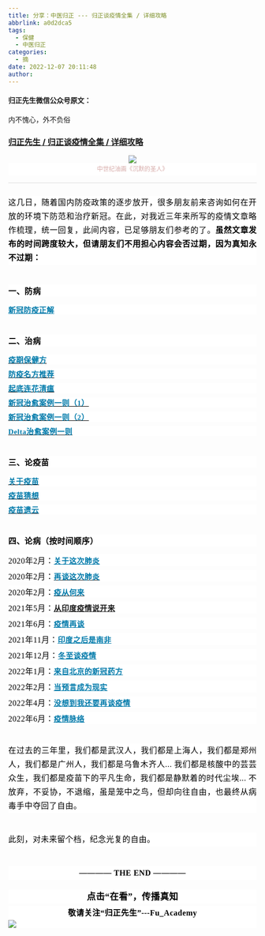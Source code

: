 ```yaml
---
title: 分享：中医归正 --- 归正谈疫情全集 / 详细攻略
abbrlink: a0d2dca5
tags:
  - 保健
  - 中医归正
categories:
  - 摘
date: 2022-12-07 20:11:48
author:
---
```


#### 归正先生微信公众号原文：

内不愧心，外不负俗

<!-- more -->

###  [归正先生 / 归正谈疫情全集 / 详细攻略](https://mp.weixin.qq.com/s/OsZ5JpFn5ceJWX6qfN2xOw"跳转至原文")



<div class="rich_media_content ">
                    <section style="text-align: center;margin-bottom: 0px;"><img class="rich_pages wxw-img js_insertlocalimg" data-ratio="1.2821869488536155" data-s="300,640" src="https://mmbiz.qpic.cn/mmbiz_jpg/zjaJCl7DLpUGKY3kuBQ0QSxGxtX7pvHFdjbynbAve1xq56negl3en5EbsWPYKxafRkX2FtEJbaqXaYia40VwLeg/640?wx_fmt=jpeg" data-type="jpeg" data-w="567" style=""></section><section style="margin-bottom: 8px;outline: 0px;max-width: 100%;color: rgb(34, 34, 34);font-family: system-ui, -apple-system, BlinkMacSystemFont, &quot;Helvetica Neue&quot;, &quot;PingFang SC&quot;, &quot;Hiragino Sans GB&quot;, &quot;Microsoft YaHei UI&quot;, &quot;Microsoft YaHei&quot;, Arial, sans-serif;letter-spacing: 0.544px;white-space: normal;background-color: rgb(255, 255, 255);line-height: 1.75em;text-align: center;visibility: visible;box-sizing: border-box !important;overflow-wrap: break-word !important;"><span style="outline: 0px;max-width: 100%;letter-spacing: normal;color: rgb(215, 171, 169);font-family: 仿宋;font-size: 12px;visibility: visible;box-sizing: border-box !important;overflow-wrap: break-word !important;">中世纪油画《沉默的圣人》</span></section><hr style="outline: 0px;max-width: 100%;color: rgb(34, 34, 34);font-family: system-ui, -apple-system, BlinkMacSystemFont, &quot;Helvetica Neue&quot;, &quot;PingFang SC&quot;, &quot;Hiragino Sans GB&quot;, &quot;Microsoft YaHei UI&quot;, &quot;Microsoft YaHei&quot;, Arial, sans-serif;letter-spacing: 0.544px;white-space: normal;background-color: rgb(255, 255, 255);border-style: solid;border-right-width: 0px;border-bottom-width: 0px;border-left-width: 0px;border-color: rgba(0, 0, 0, 0.1);transform-origin: 0px 0px;transform: scale(1, 0.5);visibility: visible;box-sizing: border-box !important;overflow-wrap: break-word !important;"  /><p style="text-align: justify;margin-top: 24px;outline: 0px;max-width: 100%;letter-spacing: 0.544px;white-space: normal;background-color: rgb(255, 255, 255);line-height: 2em;visibility: visible;margin-bottom: 40px;box-sizing: border-box !important;overflow-wrap: break-word !important;"><span style="color: rgb(0, 0, 0);font-family: 仿宋;font-size: 16px;">这几日，随着国内防疫政策的逐步放开，很多朋友前来咨询如何在开放的环境下防范和治疗新冠。在此，对我近三年来所写的疫情文章略作梳理，统一回复，此间内容，已足够朋友们参考的了。<strong>虽然文章发布的时间跨度较大，但请朋友们不用担心内容会否过期，因为真知永不过期：</strong></span></p><section style="text-align: left;outline: 0px;max-width: 100%;letter-spacing: 0.544px;white-space: normal;background-color: rgb(255, 255, 255);visibility: visible;line-height: normal;margin-top: 0px;margin-bottom: 0px;box-sizing: border-box !important;overflow-wrap: break-word !important;"><strong><span style="color: rgb(0, 0, 0);font-family: 仿宋;font-size: 16px;">一、防病</span></strong><span style="color: rgb(0, 0, 0);font-family: 仿宋;font-size: 16px;"><br  /></span></section><p style="text-align: left;outline: 0px;max-width: 100%;letter-spacing: 0.544px;white-space: normal;background-color: rgb(255, 255, 255);visibility: visible;line-height: normal;margin-top: 16px;margin-bottom: 40px;box-sizing: border-box !important;overflow-wrap: break-word !important;"><a target="_blank" href="http://mp.weixin.qq.com/s?__biz=MzI5NzQzMzY5NQ==&amp;mid=2247484417&amp;idx=1&amp;sn=77117305622f4e0d82952c2e974afbc6&amp;chksm=ecb46b31dbc3e22760458e22fa845268edff44c0c192e4d8076ea9258e3b04083b79058b592f&amp;scene=21#wechat_redirect" textvalue="新冠防疫正解" linktype="text" imgurl="" imgdata="null" data-itemshowtype="0" tab="innerlink" style="font-family: 仿宋;font-size: 15px;color: rgb(0, 122, 170);text-decoration: underline;" data-linktype="2"><span style="color: rgb(0, 122, 170);"><strong><span style="color: rgb(0, 122, 170);font-family: 仿宋;font-size: 15px;">新冠防疫正解</span></strong></span></a><br  /></p><section style="text-align: left;outline: 0px;max-width: 100%;letter-spacing: 0.544px;white-space: normal;background-color: rgb(255, 255, 255);visibility: visible;line-height: normal;margin-top: 0px;margin-bottom: 16px;box-sizing: border-box !important;overflow-wrap: break-word !important;"><strong><span style="color: rgb(0, 0, 0);font-family: 仿宋;font-size: 16px;">二、治病</span></strong><span style="color: rgb(0, 0, 0);font-family: 仿宋;font-size: 16px;"></span></section><section style="text-align: left;outline: 0px;max-width: 100%;letter-spacing: 0.544px;white-space: normal;background-color: rgb(255, 255, 255);visibility: visible;line-height: normal;margin-top: 8px;margin-bottom: 8px;box-sizing: border-box !important;overflow-wrap: break-word !important;"><a target="_blank" href="http://mp.weixin.qq.com/s?__biz=MzI5NzQzMzY5NQ==&amp;mid=2247484291&amp;idx=1&amp;sn=66d675aef972fa93556834533d468fc8&amp;chksm=ecb46cb3dbc3e5a587adaf271c3e56ee6b00e7f0803323a78d30f3f8921b3ad56b43b5f07d69&amp;scene=21#wechat_redirect" textvalue="疫期保健方" linktype="text" imgurl="" imgdata="null" data-itemshowtype="0" tab="innerlink" style="color: rgb(0, 0, 0);font-family: 仿宋;font-size: 16px;text-decoration: underline;" data-linktype="2"><span style="color: rgb(0, 122, 170);"><strong><span style="color: rgb(0, 122, 170);font-family: 仿宋;font-size: 15px;">疫期保健方</span></strong></span></a><br  /></section><section style="text-align: left;outline: 0px;max-width: 100%;letter-spacing: 0.544px;white-space: normal;background-color: rgb(255, 255, 255);visibility: visible;line-height: normal;margin-top: 8px;margin-bottom: 8px;box-sizing: border-box !important;overflow-wrap: break-word !important;"><a target="_blank" href="http://mp.weixin.qq.com/s?__biz=MzI5NzQzMzY5NQ==&amp;mid=2247484499&amp;idx=1&amp;sn=982a09ee613744577070cad922d2d34e&amp;chksm=ecb46b63dbc3e275487cb80136f0d2d21c4315ed6bf811a5f97d807b47dac55fe184430f797c&amp;scene=21#wechat_redirect" textvalue="防疫名方推荐" linktype="text" imgurl="" imgdata="null" data-itemshowtype="0" tab="innerlink" style="color: rgb(0, 0, 0);font-family: 仿宋;font-size: 16px;text-decoration: underline;" data-linktype="2"><span style="color: rgb(0, 122, 170);"><strong><span style="color: rgb(0, 122, 170);font-family: 仿宋;font-size: 15px;">防疫名方推荐</span></strong></span></a><br  /></section><section style="text-align: left;outline: 0px;max-width: 100%;letter-spacing: 0.544px;white-space: normal;background-color: rgb(255, 255, 255);visibility: visible;line-height: normal;margin-top: 8px;margin-bottom: 8px;box-sizing: border-box !important;overflow-wrap: break-word !important;"><a target="_blank" href="http://mp.weixin.qq.com/s?__biz=MzI5NzQzMzY5NQ==&amp;mid=2247484858&amp;idx=1&amp;sn=975be7ff0ad08a7abd4e01cfb2ac6828&amp;chksm=ecb46a8adbc3e39cd87b614b127781e618ff4f498923b2a031bd5de49bc2bd8bb56e2802e4f3&amp;scene=21#wechat_redirect" textvalue="起底连花清瘟" linktype="text" imgurl="" imgdata="null" data-itemshowtype="0" tab="innerlink" style="color: rgb(0, 0, 0);font-family: 仿宋;font-size: 16px;text-decoration: underline;" data-linktype="2"><span style="color: rgb(0, 122, 170);"><strong><span style="color: rgb(0, 122, 170);font-family: 仿宋;font-size: 15px;">起底连花清瘟</span></strong></span></a><br  /></section><section style="text-align: left;outline: 0px;max-width: 100%;letter-spacing: 0.544px;white-space: normal;background-color: rgb(255, 255, 255);visibility: visible;line-height: normal;margin-top: 8px;margin-bottom: 8px;box-sizing: border-box !important;overflow-wrap: break-word !important;"><a target="_blank" href="http://mp.weixin.qq.com/s?__biz=MzI5NzQzMzY5NQ==&amp;mid=2247484447&amp;idx=1&amp;sn=a21609383ce54fd446a4fc8bb96d56a1&amp;chksm=ecb46b2fdbc3e2399d863d2550d14e4c6671e699abf122baa33900555edc1b4ca3d8909906f9&amp;scene=21#wechat_redirect" textvalue="新冠治愈案例一则（1）" linktype="text" imgurl="" imgdata="null" data-itemshowtype="0" tab="innerlink" style="color: rgb(0, 0, 0);font-family: 仿宋;font-size: 16px;text-decoration: underline;" data-linktype="2"><span style="color: rgb(0, 122, 170);"><strong><span style="color: rgb(0, 122, 170);font-family: 仿宋;font-size: 15px;">新冠治愈案例一则（1）</span></strong></span></a><br  /></section><section style="text-align: left;outline: 0px;max-width: 100%;letter-spacing: 0.544px;white-space: normal;background-color: rgb(255, 255, 255);visibility: visible;line-height: normal;margin-top: 8px;margin-bottom: 8px;box-sizing: border-box !important;overflow-wrap: break-word !important;"><a target="_blank" href="http://mp.weixin.qq.com/s?__biz=MzI5NzQzMzY5NQ==&amp;mid=2247484465&amp;idx=1&amp;sn=b5f2be9381581dd03c7ec29402b4bb8b&amp;chksm=ecb46b01dbc3e217c775f21a7a36bf183a5bf275fd8fef6210f4e55ebad781b48028ff1cda8e&amp;scene=21#wechat_redirect" textvalue="新冠治愈案例一则（2）" linktype="text" imgurl="" imgdata="null" data-itemshowtype="0" tab="innerlink" style="color: rgb(0, 0, 0);font-family: 仿宋;font-size: 16px;text-decoration: underline;" data-linktype="2"><span style="color: rgb(0, 122, 170);"><strong><span style="color: rgb(0, 122, 170);font-family: 仿宋;font-size: 15px;">新冠治愈案例一则（2）</span></strong></span></a><br  /></section><p style="text-align: left;outline: 0px;max-width: 100%;letter-spacing: 0.544px;white-space: normal;background-color: rgb(255, 255, 255);visibility: visible;line-height: normal;margin-top: 8px;margin-bottom: 40px;box-sizing: border-box !important;overflow-wrap: break-word !important;"><a target="_blank" href="http://mp.weixin.qq.com/s?__biz=MzI5NzQzMzY5NQ==&amp;mid=2247484548&amp;idx=1&amp;sn=59509324d8adf67d818f42ea69b6502d&amp;chksm=ecb46bb4dbc3e2a2bc9bc720fa16023bf682f7d5a83f3f29feab744dd7eaf16ff3e6422445c8&amp;scene=21#wechat_redirect" textvalue="Delta治愈案例一则" linktype="text" imgurl="" imgdata="null" data-itemshowtype="0" tab="innerlink" style="text-decoration: underline;" data-linktype="2"><span style="color: rgb(0, 122, 170);"><strong><span style="color: rgb(0, 122, 170);font-family: 仿宋;font-size: 15px;">Delta治愈案例一则</span></strong></span></a><br  /></p><p style="white-space: normal;text-align: left;outline: 0px;max-width: 100%;letter-spacing: 0.544px;background-color: rgb(255, 255, 255);visibility: visible;line-height: normal;margin-bottom: 16px;box-sizing: border-box !important;overflow-wrap: break-word !important;"><strong><span style="color: rgb(0, 0, 0);font-family: 仿宋;font-size: 16px;">三、论疫苗</span></strong></p><section style="text-align: left;outline: 0px;max-width: 100%;letter-spacing: 0.544px;white-space: normal;background-color: rgb(255, 255, 255);visibility: visible;line-height: normal;margin-top: 8px;margin-bottom: 8px;box-sizing: border-box !important;overflow-wrap: break-word !important;"><a target="_blank" href="http://mp.weixin.qq.com/s?__biz=MzI5NzQzMzY5NQ==&amp;mid=2247484404&amp;idx=1&amp;sn=3b6fc1dae511f8bc0ab3625dcb557be4&amp;chksm=ecb46cc4dbc3e5d2795fc4b1af0e295d9b89ad68b1ffe126148313b9c88c170bac8ae935dbba&amp;scene=21#wechat_redirect" textvalue="关于疫苗" linktype="text" imgurl="" imgdata="null" data-itemshowtype="0" tab="innerlink" style="color: rgb(0, 0, 0);font-family: 仿宋;font-size: 16px;text-decoration: underline;" data-linktype="2"><span style="color: rgb(0, 122, 170);"><strong><span style="color: rgb(0, 122, 170);font-family: 仿宋;font-size: 15px;">关于疫苗</span></strong></span></a><br  /></section><section style="text-align: left;outline: 0px;max-width: 100%;letter-spacing: 0.544px;white-space: normal;background-color: rgb(255, 255, 255);visibility: visible;line-height: normal;margin-top: 8px;margin-bottom: 8px;box-sizing: border-box !important;overflow-wrap: break-word !important;"><a target="_blank" href="http://mp.weixin.qq.com/s?__biz=MzI5NzQzMzY5NQ==&amp;mid=2247484675&amp;idx=1&amp;sn=2fb99c99759ee383938998f43dfb6b22&amp;chksm=ecb46a33dbc3e3250d552c51d6929df91eca637db5832a87a1e261ffcdcfc5b0cfabac01b722&amp;scene=21#wechat_redirect" textvalue="疫苗猜想" linktype="text" imgurl="" imgdata="null" data-itemshowtype="0" tab="innerlink" style="color: rgb(0, 0, 0);font-family: 仿宋;font-size: 16px;text-decoration: underline;" data-linktype="2"><span style="color: rgb(0, 122, 170);"><strong><span style="color: rgb(0, 122, 170);font-family: 仿宋;font-size: 15px;">疫苗猜想</span></strong></span></a><br  /></section><section style="text-align: left;outline: 0px;max-width: 100%;letter-spacing: 0.544px;white-space: normal;background-color: rgb(255, 255, 255);visibility: visible;line-height: normal;margin-top: 8px;margin-bottom: 40px;box-sizing: border-box !important;overflow-wrap: break-word !important;"><a target="_blank" href="http://mp.weixin.qq.com/s?__biz=MzI5NzQzMzY5NQ==&amp;mid=2247485082&amp;idx=1&amp;sn=7846c44bf13da5345f67d7b26ba01fb8&amp;chksm=ecb469aadbc3e0bc0939aa90e3c76e79c045cfe19b890518188511cdcea7219e294843c7f75f&amp;scene=21#wechat_redirect" textvalue="疫苗遗云" linktype="text" imgurl="" imgdata="null" data-itemshowtype="0" tab="innerlink" style="text-decoration: underline;" data-linktype="2"><span style="color: rgb(0, 122, 170);"><strong><span style="color: rgb(0, 122, 170);font-family: 仿宋;font-size: 15px;">疫苗遗云</span></strong></span></a></section><p style="text-align: left;outline: 0px;max-width: 100%;letter-spacing: 0.544px;white-space: normal;background-color: rgb(255, 255, 255);visibility: visible;line-height: normal;margin-top: 0px;margin-bottom: 16px;box-sizing: border-box !important;overflow-wrap: break-word !important;"><strong><span style="color: rgb(0, 0, 0);font-family: 仿宋;font-size: 16px;">四、论病（按时间顺序）</span></strong></p><section style="text-align: left;outline: 0px;max-width: 100%;letter-spacing: 0.544px;white-space: normal;background-color: rgb(255, 255, 255);visibility: visible;line-height: normal;margin-top: 8px;margin-bottom: 8px;box-sizing: border-box !important;overflow-wrap: break-word !important;"><span style="color: rgb(0, 0, 0);font-family: 仿宋;font-size: 16px;">2020年2月：</span><a target="_blank" href="http://mp.weixin.qq.com/s?__biz=MzI5NzQzMzY5NQ==&amp;mid=2247484231&amp;idx=1&amp;sn=d8df6f9b5ccb32e8421dcc39319f1ab3&amp;chksm=ecb46c77dbc3e561fce6ea3decb5c9bbfc435bec524973ec000f92c3a1412b62189515f35ae2&amp;scene=21#wechat_redirect" textvalue="关于这次肺炎" linktype="text" imgurl="" imgdata="null" data-itemshowtype="0" tab="innerlink" style="font-family: 仿宋;color: rgb(0, 122, 170);font-size: 15px;text-decoration: underline;" data-linktype="2"><strong><span style="font-family: 仿宋;color: rgb(0, 122, 170);font-size: 15px;">关于这次肺炎</span></strong></a></section><section style="text-align: left;outline: 0px;max-width: 100%;letter-spacing: 0.544px;white-space: normal;background-color: rgb(255, 255, 255);visibility: visible;line-height: normal;margin-top: 8px;margin-bottom: 8px;box-sizing: border-box !important;overflow-wrap: break-word !important;"><span style="color: rgb(0, 0, 0);font-family: 仿宋;font-size: 16px;">2020年2月：</span><a target="_blank" href="http://mp.weixin.qq.com/s?__biz=MzI5NzQzMzY5NQ==&amp;mid=2247484236&amp;idx=1&amp;sn=309936129bef12e6e45d385511e75a41&amp;chksm=ecb46c7cdbc3e56a48329c8f114290cd0da94ca014a31bfca0c6f58c5cf753694a1f8cd92b5b&amp;scene=21#wechat_redirect" textvalue="再谈这次肺炎" linktype="text" imgurl="" imgdata="null" data-itemshowtype="0" tab="innerlink" style="font-family: 仿宋;text-decoration: underline;font-size: 15px;" data-linktype="2"><span style="font-size: 15px;"><strong><span style="font-size: 15px;font-family: 仿宋;color: rgb(0, 122, 170);">再谈这次肺炎</span></strong></span></a></section><section style="text-align: left;outline: 0px;max-width: 100%;letter-spacing: 0.544px;white-space: normal;background-color: rgb(255, 255, 255);visibility: visible;line-height: normal;margin-top: 8px;margin-bottom: 8px;box-sizing: border-box !important;overflow-wrap: break-word !important;"><span style="letter-spacing: 0.544px;text-align: left;background-color: rgb(255, 255, 255);color: rgb(0, 0, 0);font-family: 仿宋;font-size: 16px;">2020年2月：</span><a target="_blank" href="http://mp.weixin.qq.com/s?__biz=MzI5NzQzMzY5NQ==&amp;mid=2247484275&amp;idx=1&amp;sn=6e60ef41251a64866754f76d24b04e1b&amp;chksm=ecb46c43dbc3e555e4974d5339f3cc88315bfba65c288f467aa09e455b7341c1c0e9d5555c4e&amp;scene=21#wechat_redirect" textvalue="疫从何来" linktype="text" imgurl="" imgdata="null" data-itemshowtype="0" tab="innerlink" style="text-decoration: underline;letter-spacing: 0.544px;text-align: left;white-space: normal;" data-linktype="2"><strong><span style="font-family: 仿宋;color: rgb(0, 122, 170);font-size: 15px;">疫从何来</span></strong></a></section><section style="text-align: left;outline: 0px;max-width: 100%;letter-spacing: 0.544px;white-space: normal;background-color: rgb(255, 255, 255);visibility: visible;line-height: normal;margin-top: 8px;margin-bottom: 8px;box-sizing: border-box !important;overflow-wrap: break-word !important;"><span style="color: rgb(0, 0, 0);font-family: 仿宋;font-size: 16px;">2021年5月：</span><span style="color: rgb(0, 122, 170);font-size: 15px;"><strong><span style="font-size: 15px;color: rgb(0, 122, 170);font-family: 仿宋;text-decoration: underline;"><a target="_blank" href="http://mp.weixin.qq.com/s?__biz=MzI5NzQzMzY5NQ==&amp;mid=2247484456&amp;idx=1&amp;sn=4b272cc08a590f1a08a1f3ddb888cb40&amp;chksm=ecb46b18dbc3e20e55dab41da5ca225e424389b00d4baf0df22ba686e06565cac35b7202d543&amp;scene=21#wechat_redirect" textvalue="从印度疫情说开来" linktype="text" imgurl="" imgdata="null" data-itemshowtype="0" tab="innerlink" data-linktype="2">从印度疫情说开来</a></span></strong></span></section><section style="text-align: left;outline: 0px;max-width: 100%;letter-spacing: 0.544px;white-space: normal;background-color: rgb(255, 255, 255);visibility: visible;line-height: normal;margin-top: 8px;margin-bottom: 8px;box-sizing: border-box !important;overflow-wrap: break-word !important;"><span style="color: rgb(0, 122, 170);font-size: 15px;"><span style="color: rgb(0, 0, 0);font-family: 仿宋;font-size: 16px;letter-spacing: 0.544px;text-align: left;background-color: rgb(255, 255, 255);">2021年6月：</span></span><a target="_blank" href="http://mp.weixin.qq.com/s?__biz=MzI5NzQzMzY5NQ==&amp;mid=2247484540&amp;idx=1&amp;sn=8ec743df8986d3b08221455481f7be47&amp;chksm=ecb46b4cdbc3e25ab16328777a6ef0e8d7cf3d972b836c1d58a56d992b3ee2f4c309c1bb1b16&amp;scene=21#wechat_redirect" textvalue="疫情再谈" linktype="text" imgurl="" imgdata="null" data-itemshowtype="0" tab="innerlink" data-linktype="2"><span style="color: rgb(0, 122, 170);font-size: 15px;"><strong><span style="font-size: 15px;color: rgb(0, 122, 170);font-family: 仿宋;text-decoration: underline;">疫情再谈</span></strong></span></a><span style="color: rgb(0, 122, 170);font-size: 15px;"><strong><span style="color: rgb(0, 0, 0);font-family: 仿宋;font-size: 16px;letter-spacing: 0.544px;text-align: left;background-color: rgb(255, 255, 255);"></span></strong></span></section><section style="text-align: left;outline: 0px;max-width: 100%;letter-spacing: 0.544px;white-space: normal;background-color: rgb(255, 255, 255);visibility: visible;line-height: normal;margin-top: 8px;margin-bottom: 8px;box-sizing: border-box !important;overflow-wrap: break-word !important;"><span style="letter-spacing: 0.544px;color: rgb(0, 0, 0);font-family: 仿宋;font-size: 16px;">2021年11月：</span><a target="_blank" href="http://mp.weixin.qq.com/s?__biz=MzI5NzQzMzY5NQ==&amp;mid=2247484729&amp;idx=1&amp;sn=63b79e4ee6fa95948e2ec2d002026fbe&amp;chksm=ecb46a09dbc3e31f14367a0adfd88b378dd30a4d18356abdc993bd55cc0d928fc58a296679b2&amp;scene=21#wechat_redirect" textvalue="印度之后是南非" linktype="text" imgurl="" imgdata="null" data-itemshowtype="0" tab="innerlink" style="letter-spacing: 0.544px;" data-linktype="2"><span style="color: rgb(0, 122, 170);font-size: 15px;"><strong><span style="font-family: 仿宋;text-decoration: underline;">印度之后是南非</span></strong></span></a></section><section style="text-align: left;outline: 0px;max-width: 100%;letter-spacing: 0.544px;white-space: normal;background-color: rgb(255, 255, 255);visibility: visible;line-height: normal;margin-top: 8px;margin-bottom: 8px;box-sizing: border-box !important;overflow-wrap: break-word !important;"><span style="color: rgb(0, 0, 0);font-family: 仿宋;font-size: 16px;">2021年12月：</span><a target="_blank" href="http://mp.weixin.qq.com/s?__biz=MzI5NzQzMzY5NQ==&amp;mid=2247484765&amp;idx=1&amp;sn=e5b747c1150f8de82abad07cde957ea9&amp;chksm=ecb46a6ddbc3e37b6cb3b3c652c2e1aa174cee1f1c365c06edeb5faad9703cd8788fc0454361&amp;scene=21#wechat_redirect" textvalue="冬至谈疫情" linktype="text" imgurl="" imgdata="null" data-itemshowtype="0" tab="innerlink" style="letter-spacing: 0.544px;text-align: left;white-space: normal;color: rgb(0, 0, 0);font-family: 仿宋;font-size: 16px;" data-linktype="2"><span style="color: rgb(0, 122, 170);font-size: 15px;"><strong><span style="letter-spacing: 0.544px;text-align: left;font-size: 15px;color: rgb(0, 122, 170);font-family: 仿宋;text-decoration: underline;">冬至谈疫情</span></strong></span></a></section><section style="text-align: left;outline: 0px;max-width: 100%;letter-spacing: 0.544px;white-space: normal;background-color: rgb(255, 255, 255);visibility: visible;line-height: normal;margin-top: 8px;margin-bottom: 8px;box-sizing: border-box !important;overflow-wrap: break-word !important;"><span style="color: rgb(0, 0, 0);font-family: 仿宋;font-size: 16px;">2022年1月：</span><a target="_blank" href="http://mp.weixin.qq.com/s?__biz=MzI5NzQzMzY5NQ==&amp;mid=2247484792&amp;idx=1&amp;sn=0031ff4a13218ad8560f9435f20b1f7c&amp;chksm=ecb46a48dbc3e35eeec85851b3479ff24b74d9128708368e6191ff42bc852121118682157775&amp;scene=21#wechat_redirect" textvalue="来自北京的新冠药方" linktype="text" imgurl="" imgdata="null" data-itemshowtype="0" tab="innerlink" style="letter-spacing: 0.544px;text-align: left;white-space: normal;color: rgb(0, 0, 0);font-family: 仿宋;font-size: 16px;" data-linktype="2"><span style="color: rgb(0, 122, 170);font-size: 15px;"><strong><span style="letter-spacing: 0.544px;text-align: left;font-size: 15px;color: rgb(0, 122, 170);font-family: 仿宋;text-decoration: underline;">来自北京的新冠药方</span></strong></span></a></section><section style="text-align: left;outline: 0px;max-width: 100%;letter-spacing: 0.544px;white-space: normal;background-color: rgb(255, 255, 255);visibility: visible;line-height: normal;margin-top: 8px;margin-bottom: 8px;box-sizing: border-box !important;overflow-wrap: break-word !important;"><span style="color: rgb(0, 0, 0);font-family: 仿宋;font-size: 16px;">2022年2月：</span><a target="_blank" href="http://mp.weixin.qq.com/s?__biz=MzI5NzQzMzY5NQ==&amp;mid=2247484821&amp;idx=1&amp;sn=f35a9c12946a9c082a1f9936073a2132&amp;chksm=ecb46aa5dbc3e3b32a30372ed3edb2ef2d47985be1acf6856c13a4a013708363fc41ea66b446&amp;scene=21#wechat_redirect" textvalue="当预言成为现实" linktype="text" imgurl="" imgdata="null" data-itemshowtype="0" tab="innerlink" data-linktype="2" hasload="1" style="letter-spacing: 0.544px;text-align: left;white-space: normal;outline: 0px;-webkit-tap-highlight-color: rgba(0, 0, 0, 0);cursor: pointer;max-width: 100%;color: rgb(0, 0, 0);font-family: 仿宋;font-size: 16px;box-sizing: border-box !important;overflow-wrap: break-word !important;"><span style="color: rgb(0, 122, 170);font-size: 15px;"><strong><span style="outline: 0px;-webkit-tap-highlight-color: rgba(0, 0, 0, 0);cursor: pointer;max-width: 100%;letter-spacing: 0.544px;text-align: left;font-size: 15px;color: rgb(0, 122, 170);font-family: 仿宋;text-decoration: underline;box-sizing: border-box !important;overflow-wrap: break-word !important;">当预言成为现实</span></strong></span></a></section><section style="text-align: left;outline: 0px;max-width: 100%;letter-spacing: 0.544px;white-space: normal;background-color: rgb(255, 255, 255);visibility: visible;line-height: normal;margin-top: 8px;margin-bottom: 8px;box-sizing: border-box !important;overflow-wrap: break-word !important;"><span style="color: rgb(0, 0, 0);font-family: 仿宋;font-size: 16px;">2022年4月：</span><a target="_blank" href="http://mp.weixin.qq.com/s?__biz=MzI5NzQzMzY5NQ==&amp;mid=2247484842&amp;idx=1&amp;sn=f4a703bec3011a81ce2f7e694c1141c6&amp;chksm=ecb46a9adbc3e38c7354a4bfb8b299d3cd90e871ae201091044a53d5cc7981f83a0d024640ef&amp;scene=21#wechat_redirect" textvalue="没想到我还要再谈疫情" linktype="text" imgurl="" imgdata="null" data-itemshowtype="0" tab="innerlink" style="letter-spacing: 0.544px;text-align: left;white-space: normal;color: rgb(0, 0, 0);font-family: 仿宋;font-size: 16px;" data-linktype="2"><span style="color: rgb(0, 122, 170);font-size: 15px;"><strong><span style="outline: 0px;-webkit-tap-highlight-color: rgba(0, 0, 0, 0);cursor: pointer;max-width: 100%;letter-spacing: 0.544px;text-align: left;font-size: 15px;color: rgb(0, 122, 170);font-family: 仿宋;text-decoration: underline;box-sizing: border-box !important;overflow-wrap: break-word !important;">没想到我还要再谈疫情</span></strong></span></a></section><p style="text-align: left;outline: 0px;max-width: 100%;letter-spacing: 0.544px;white-space: normal;background-color: rgb(255, 255, 255);visibility: visible;line-height: normal;margin-top: 8px;margin-bottom: 40px;box-sizing: border-box !important;overflow-wrap: break-word !important;"><span style="color: rgb(0, 0, 0);font-family: 仿宋;font-size: 16px;">2022年6月：</span><a target="_blank" href="http://mp.weixin.qq.com/s?__biz=MzI5NzQzMzY5NQ==&amp;mid=2247484988&amp;idx=1&amp;sn=cb0fb2cacc7c8f43be1baad0870d272f&amp;chksm=ecb4690cdbc3e01adeaf1eb2c8867ed2d2916cbf7635ba4f9a8783d05f935064e542a30fc724&amp;scene=21#wechat_redirect" textvalue="疫情脉络" linktype="text" imgurl="" imgdata="null" data-itemshowtype="0" tab="innerlink" data-linktype="2"><span style="color: rgb(0, 122, 170);font-size: 15px;"><strong><span style="outline: 0px;-webkit-tap-highlight-color: rgba(0, 0, 0, 0);cursor: pointer;max-width: 100%;letter-spacing: 0.544px;text-align: left;font-size: 15px;color: rgb(0, 122, 170);font-family: 仿宋;text-decoration: underline;box-sizing: border-box !important;overflow-wrap: break-word !important;">疫情脉络</span></strong></span></a><br  /></p><p style="text-align: justify;margin-top: 24px;outline: 0px;max-width: 100%;letter-spacing: 0.544px;white-space: normal;background-color: rgb(255, 255, 255);line-height: 2em;visibility: visible;margin-bottom: 40px;box-sizing: border-box !important;overflow-wrap: break-word !important;"><span style="color: rgb(0, 0, 0);font-family: 仿宋;font-size: 16px;">在过去的三年里，我们都是武汉人，我们都是上海人，我们都是郑州人，我们都是广州人，我们都是乌鲁木齐人... 我们都是核酸中的芸芸众生，我们都是疫苗下的平凡生命，我们都是静默着的时代尘埃... 不放弃，不妥协，不退缩，虽是笼中之鸟，但却向往自由，也最终从病毒手中夺回了自由。</span></p><p style="text-align: justify;margin-top: 24px;outline: 0px;max-width: 100%;letter-spacing: 0.544px;white-space: normal;background-color: rgb(255, 255, 255);line-height: 2em;visibility: visible;margin-bottom: 40px;box-sizing: border-box !important;overflow-wrap: break-word !important;"><span style="color: rgb(0, 0, 0);font-family: 仿宋;font-size: 16px;letter-spacing: 0.544px;">此刻，对未来留个档，纪念光复的自由。</span></p><p style="text-align: center;margin-top: 24px;outline: 0px;max-width: 100%;letter-spacing: 0.544px;white-space: normal;background-color: rgb(255, 255, 255);line-height: 2em;visibility: visible;margin-bottom: 8px;box-sizing: border-box !important;overflow-wrap: break-word !important;"><span style="color: rgb(0, 0, 0);font-family: 仿宋;font-size: 16px;letter-spacing: 0.544px;"><strong style="outline: 0px;max-width: 100%;text-align: center;white-space: normal;background-color: rgb(255, 255, 255);box-sizing: border-box !important;overflow-wrap: break-word !important;"><span style="outline: 0px;max-width: 100%;color: rgb(0, 0, 0);font-family: 仿宋;font-size: 16px;box-sizing: border-box !important;overflow-wrap: break-word !important;">———— THE&nbsp;END ————</span></strong></span></p>
					<section style="margin-top: 20px;margin-bottom: 5px;outline: 0px;max-width: 100%;font-family: -apple-system, BlinkMacSystemFont, &quot;Helvetica Neue&quot;, &quot;PingFang SC&quot;, &quot;Hiragino Sans GB&quot;, &quot;Microsoft YaHei UI&quot;, &quot;Microsoft YaHei&quot;, Arial, sans-serif;letter-spacing: 0.544px;white-space: normal;font-size: 16px;min-height: 1em;color: rgb(62, 62, 62);text-align: center;line-height: 1.75em;background-color: rgb(255, 255, 255);box-sizing: border-box !important;overflow-wrap: break-word !important;"><strong style="outline: 0px;max-width: 100%;box-sizing: border-box !important;overflow-wrap: break-word !important;"><span style="outline: 0px;max-width: 100%;font-size: 18px;color: rgb(0, 0, 0);font-family: 仿宋;letter-spacing: 0.5px;box-sizing: border-box !important;overflow-wrap: break-word !important;">点击“在看”，传播真知</span></strong></section><section style="margin-top: 5px;margin-bottom: 5px;outline: 0px;max-width: 100%;font-family: -apple-system, BlinkMacSystemFont, &quot;Helvetica Neue&quot;, &quot;PingFang SC&quot;, &quot;Hiragino Sans GB&quot;, &quot;Microsoft YaHei UI&quot;, &quot;Microsoft YaHei&quot;, Arial, sans-serif;letter-spacing: 0.544px;white-space: normal;font-size: 16px;min-height: 1em;color: rgb(62, 62, 62);text-align: center;line-height: 1.75em;background-color: rgb(255, 255, 255);box-sizing: border-box !important;overflow-wrap: break-word !important;"><strong style="outline: 0px;max-width: 100%;box-sizing: border-box !important;overflow-wrap: break-word !important;"><span style="outline: 0px;max-width: 100%;font-size: 18px;color: rgb(0, 0, 0);font-family: 仿宋;letter-spacing: 0.5px;box-sizing: border-box !important;overflow-wrap: break-word !important;"><strong style="outline: 0px;max-width: 100%;color: rgb(62, 62, 62);font-size: 16px;box-sizing: border-box !important;overflow-wrap: break-word !important;"><span style="outline: 0px;max-width: 100%;color: rgb(0, 0, 0);box-sizing: border-box !important;overflow-wrap: break-word !important;">敬请关注“归正先生”---Fu_Academy</span></strong></span></strong><img style="clear: both; display: block; margin:auto;" src="https://tva1.sinaimg.cn/large/8bf740e1gy1h1mumf16scj20u00f1ae6.jpg" /></section>
                </div>
